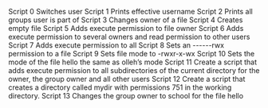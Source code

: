 Script 0 Switches user
Script 1 Prints effective username
Script 2 Prints all groups user is part of
Script 3 Changes owner of a file
Script 4 Creates empty file
Script 5 Adds execute permission to file owner
Script 6 Adds execute permission to several owners and read permission to other users
Script 7 Adds execute permission to all
Script 8 Sets an ------rwx permission to a file
Script 9 Sets file mode to -rwxr-x-wx
Script 10 Sets the mode of the file hello the same as olleh’s mode
Script 11 Create a script that adds execute permission to all subdirectories of the current directory for the owner, the group owner and all other users
Script 12 Create a script that creates a directory called mydir with permissions 751 in the working directory.
Script 13 Changes the group owner to school for the file hello

